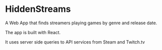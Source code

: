 # HiddenStreams
A Web App that finds streamers playing games by genre and release date.

The app is built with React. 

It uses server side queries to API services from Steam and Twitch.tv
